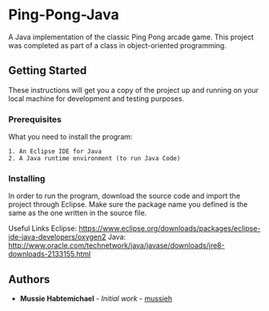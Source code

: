 # Ping-Pong-Java

A Java implementation of the classic Ping Pong arcade game. This project was completed as part of a class in object-oriented programming.

## Getting Started

These instructions will get you a copy of the project up and running on your local machine for development and testing purposes.

### Prerequisites

What you need to install the program:

```
1. An Eclipse IDE for Java
2. A Java runtime environment (to run Java Code)
```

### Installing

In order to run the program, download the source code and import the project through Eclipse. Make sure the package name you defined is the same as 
the one written in the source file.

Useful Links
Eclipse: https://www.eclipse.org/downloads/packages/eclipse-ide-java-developers/oxygen2
Java: http://www.oracle.com/technetwork/java/javase/downloads/jre8-downloads-2133155.html


## Authors

* **Mussie Habtemichael** - *Initial work* - [mussieh](https://github.com/mussieh)


